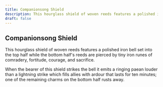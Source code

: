 ```yaml
---
title: Companionsong Shield
description: This hourglass shield of woven reeds features a polished iron bell set into the top half while the bottom half's reeds are pierced by tiny iron runes of comradery, fortitude, courage, and sacrifice...
draft: false
---
```


## Companionsong Shield

This hourglass shield of woven reeds features a polished iron bell set into the top half while the bottom half's reeds are pierced by tiny iron runes of comradery, fortitude, courage, and sacrifice.

When the bearer of this shield strikes the bell it emits a ringing paean louder than a lightning strike which fills allies with ardour that lasts for ten minutes; one of the remaining charms on the bottom half rusts away.
